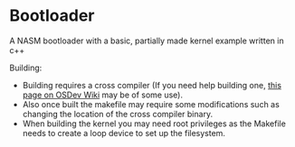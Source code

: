 # Bootloader

A NASM bootloader with a basic, partially made kernel example written in c++

Building:
 - Building requires a cross compiler (If you need help building one, [this page on OSDev Wiki](https://wiki.osdev.org/GCC_Cross-Compiler) may be of some use).
 - Also once built the makefile may require some modifications such as changing the location of the cross compiler binary.
 - When building the kernel you may need root privileges as the Makefile needs to create a loop device to set up the filesystem.
